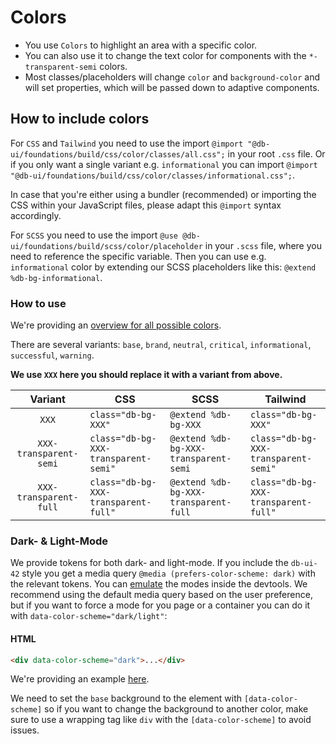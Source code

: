 # Colors

-   You use `Colors` to highlight an area with a specific color.
-   You can also use it to change the text color for components with the `*-transparent-semi` colors.
-   Most classes/placeholders will change `color` and `background-color` and will set properties, which will be passed down to adaptive components.

## How to include colors

For `CSS` and `Tailwind` you need to use the import `@import "@db-ui/foundations/build/css/color/classes/all.css";` in your root `.css` file.
Or if you only want a single variant e.g. `informational` you can import `@import "@db-ui/foundations/build/css/color/classes/informational.css";`.

In case that you're either using a bundler (recommended) or importing the CSS within your JavaScript files, please adapt this `@import` syntax accordingly.

For `SCSS` you need to use the import `@use @db-ui/foundations/build/scss/color/placeholder` in your `.scss` file, where you need to reference the specific variable.
Then you can use e.g. `informational` color by extending our SCSS placeholders like this: `@extend %db-bg-informational`.

### How to use

We're providing an [overview for all possible colors](./overview).

There are several variants: `base`, `brand`, `neutral`, `critical`, `informational`, `successful`, `warning`.

**We use `XXX` here you should replace it with a variant from above.**

|        Variant         | CSS                                  | SCSS                                  | Tailwind                             |
| :--------------------: | ------------------------------------ | ------------------------------------- | ------------------------------------ |
|         `XXX`          | `class="db-bg-XXX"`                  | `@extend %db-bg-XXX`                  | `class="db-bg-XXX"`                  |
| `XXX-transparent-semi` | `class="db-bg-XXX-transparent-semi"` | `@extend %db-bg-XXX-transparent-semi` | `class="db-bg-XXX-transparent-semi"` |
| `XXX-transparent-full` | `class="db-bg-XXX-transparent-full"` | `@extend %db-bg-XXX-transparent-full` | `class="db-bg-XXX-transparent-full"` |

### Dark- & Light-Mode

We provide tokens for both dark- and light-mode. If you include the `db-ui-42` style you get a media query `@media (prefers-color-scheme: dark)` with the relevant tokens. You can [emulate](https://developer.chrome.com/docs/devtools/rendering/emulate-css/) the modes inside the devtools.
We recommend using the default media query based on the user preference, but if you want to force a mode for you page or a container you can do it with `data-color-scheme="dark/light"`:

#### HTML

```html
<div data-color-scheme="dark">...</div>
```

We're providing an example [here](./color-schemes).

We need to set the `base` background to the element with `[data-color-scheme]` so if you want to change the background to another color, make sure to use a wrapping tag like `div` with the `[data-color-scheme]` to avoid issues.
